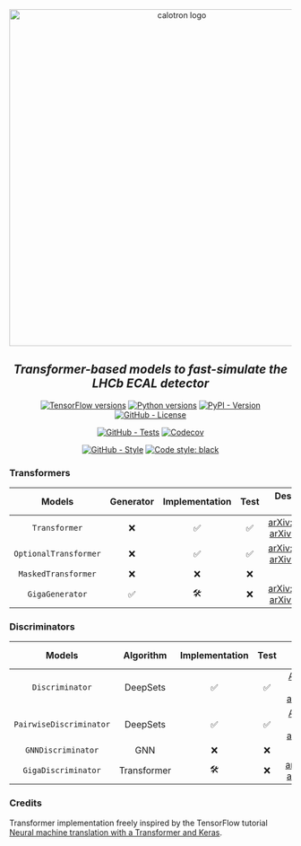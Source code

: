 <div align="center">
  <img alt="calotron logo" src="https://raw.githubusercontent.com/mbarbetti/calotron/main/.github/images/calotron-logo.png" width="600"/>
</div>

<h2 align="center">
  <em>Transformer-based models to fast-simulate the LHCb ECAL detector</em>
</h2>

<p align="center">
  <a href="https://www.tensorflow.org/versions"><img alt="TensorFlow versions" src="https://img.shields.io/badge/tensorflow-2.10–2.12-f57000?style=flat"></a>
  <a href="https://www.python.org/downloads"><img alt="Python versions" src="https://img.shields.io/badge/python-3.7–3.11-blue?style=flat"></a>
  <a href="https://pypi.python.org/pypi/calotron"><img alt="PyPI - Version" src="https://img.shields.io/pypi/v/calotron"></a>
  <a href="https://github.com/mbarbetti/calotron/blob/main/LICENSE"><img alt="GitHub - License" src="https://img.shields.io/github/license/mbarbetti/calotron"></a>
</p>

<p align="center">
  <a href="https://github.com/mbarbetti/calotron/actions/workflows/tests.yml"><img alt="GitHub - Tests" src="https://github.com/mbarbetti/calotron/actions/workflows/tests.yml/badge.svg?branch=main"></a>
  <a href="https://codecov.io/gh/mbarbetti/calotron"><img alt="Codecov" src="https://codecov.io/gh/mbarbetti/calotron/branch/main/graph/badge.svg?token=DRG8BWC9RR"></a>
</p>

<p align="center">
  <a href="https://github.com/mbarbetti/calotron/actions/workflows/style.yml"><img alt="GitHub - Style" src="https://github.com/mbarbetti/calotron/actions/workflows/style.yml/badge.svg?branch=main"></a>
  <a href="https://github.com/psf/black"><img alt="Code style: black" src="https://img.shields.io/badge/code%20style-black-000000.svg"></a>
</p>

<!--
[![Docker - Version](https://img.shields.io/docker/v/mbarbetti/calotron?label=docker)](https://hub.docker.com/r/mbarbetti/calotron)
-->

### Transformers

|         Models        | Generator | Implementation | Test | Design inspired by |
|:---------------------:|:---------:|:--------------:|:----:|:---------------------------------------------------:|
|     `Transformer`     |     ❌    |       ✅       |  ✅  | [arXiv:1706.03762](https://arxiv.org/abs/1706.03762), [arXiv:2004.08249](https://arxiv.org/abs/2004.08249) |
| `OptionalTransformer` |     ❌    |       ✅       |  ✅  | [arXiv:1706.03762](https://arxiv.org/abs/1706.03762), [arXiv:2004.08249](https://arxiv.org/abs/2004.08249) |
|  `MaskedTransformer`  |     ❌    |       ❌       |  ❌  | |
|    `GigaGenerator`    |     ✅    |       🛠️       |  ❌  | [arXiv:2107.04589](https://arxiv.org/abs/2107.04589), [arXiv:2303.05511](https://arxiv.org/abs/2303.05511) |

### Discriminators

|          Models         |  Algorithm  | Implementation | Test | Design inspired by |
|:-----------------------:|:-----------:|:--------------:|:----:|:---------------------------------------------------:|
|     `Discriminator`     |   DeepSets  |       ✅       |  ✅  | [ATL-PHYS-PUB-2020-014](https://cds.cern.ch/record/2718948), [arXiv:1703.06114](https://arxiv.org/abs/1703.06114) |
| `PairwiseDiscriminator` |   DeepSets  |       ✅       |  ✅  | [ATL-PHYS-PUB-2020-014](https://cds.cern.ch/record/2718948), [arXiv:1703.06114](https://arxiv.org/abs/1703.06114) |
|    `GNNDiscriminator`   |     GNN     |       ❌       |  ❌  | |
|   `GigaDiscriminator`   | Transformer |       🛠️       |  ❌  | [arXiv:2303.05511](https://arxiv.org/abs/2303.05511), [arXiv:2107.04589](https://arxiv.org/abs/2107.04589) |

### Credits
Transformer implementation freely inspired by the TensorFlow tutorial [Neural machine translation with a Transformer and Keras](https://www.tensorflow.org/text/tutorials/transformer).
